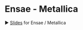# Ensae - Metallica

:arrow_forward: [Slides](bibirico.github.io/Ensae-Metallica) for Ensae / Metallica

